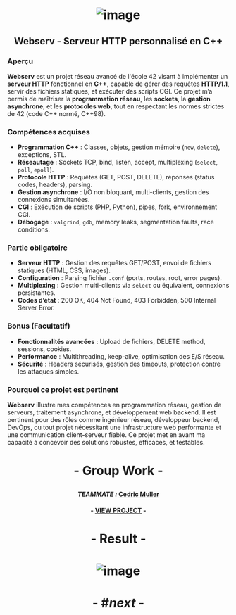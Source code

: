# <p align="center"> ![image](https://github.com/ChrstphrChevalier/42Cursus/assets/146819291/0fa93075-29af-4d6e-8a55-d0e99bffeba2) </p>

## <p align="center"> Webserv - Serveur HTTP personnalisé en C++ </p>

### Aperçu
**Webserv** est un projet réseau avancé de l'école 42 visant à implémenter un **serveur HTTP** fonctionnel en **C++**, capable de gérer des requêtes **HTTP/1.1**, servir des fichiers statiques, et exécuter des scripts CGI. Ce projet m’a permis de maîtriser la **programmation réseau**, les **sockets**, la **gestion asynchrone**, et les **protocoles web**, tout en respectant les normes strictes de 42 (code C++ normé, C++98).

### Compétences acquises
- **Programmation C++** : Classes, objets, gestion mémoire (`new`, `delete`), exceptions, STL.
- **Réseautage** : Sockets TCP, bind, listen, accept, multiplexing (`select`, `poll`, `epoll`).
- **Protocole HTTP** : Requêtes (GET, POST, DELETE), réponses (status codes, headers), parsing.
- **Gestion asynchrone** : I/O non bloquant, multi-clients, gestion des connexions simultanées.
- **CGI** : Exécution de scripts (PHP, Python), pipes, fork, environnement CGI.
- **Débogage** : `valgrind`, `gdb`, memory leaks, segmentation faults, race conditions.

### Partie obligatoire
- **Serveur HTTP** : Gestion des requêtes GET/POST, envoi de fichiers statiques (HTML, CSS, images).
- **Configuration** : Parsing fichier `.conf` (ports, routes, root, error pages).
- **Multiplexing** : Gestion multi-clients via `select` ou équivalent, connexions persistantes.
- **Codes d’état** : 200 OK, 404 Not Found, 403 Forbidden, 500 Internal Server Error.

### Bonus (Facultatif)
- **Fonctionnalités avancées** : Upload de fichiers, DELETE method, sessions, cookies.
- **Performance** : Multithreading, keep-alive, optimisation des E/S réseau.
- **Sécurité** : Headers sécurisés, gestion des timeouts, protection contre les attaques simples.

### Pourquoi ce projet est pertinent
**Webserv** illustre mes compétences en programmation réseau, gestion de serveurs, traitement asynchrone, et développement web backend. Il est pertinent pour des rôles comme ingénieur réseau, développeur backend, DevOps, ou tout projet nécessitant une infrastructure web performante et une communication client-serveur fiable. Ce projet met en avant ma capacité à concevoir des solutions robustes, efficaces, et testables.

# <p align="center">     </p>

# <p align="center"> - Group Work - </p>

#### <p align="center"> *TEAMMATE :* [Cedric Muller](https://github.com/aceyzz) </p>

#### <p align="center"> - [VIEW PROJECT](https://github.com/aceyzz/Webserv) - </p>

# <p align="center">     </p>

# <p align="center"> - Result - </p>

# <p align="center"> ![image](https://github.com/user-attachments/assets/34c00217-dd30-4b65-a7e4-80234f18180f) </p>

# <p align="center"> - #*next* - </p>
